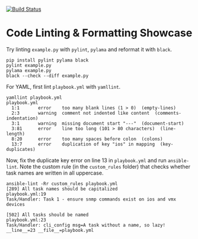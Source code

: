 [![Build Status](https://travis-ci.com/networktocode/codelint.svg?branch=master)](https://travis-ci.com/networktocode/codelint)

# Code Linting & Formatting Showcase

Try linting `example.py` with `pylint`, `pylama` and reformat it with `black`.

```
pip install pylint pylama black
pylint example.py
pylama example.py
black --check --diff example.py
```

For YAML, first lint `playbook.yml` with `yamllint`.

```
yamllint playbook.yml
playbook.yml
  1:1       error    too many blank lines (1 > 0)  (empty-lines)
  2:3       warning  comment not indented like content  (comments-indentation)
  3:1       warning  missing document start "---"  (document-start)
  3:81      error    line too long (101 > 80 characters)  (line-length)
  8:20      error    too many spaces before colon  (colons)
  13:7      error    duplication of key "ios" in mapping  (key-duplicates)
```

Now, fix the duplicate key error on line 13 in `playbook.yml` and run `ansible-lint`. Note the custom rule (in the `custom_rules` folder) that checks whether task names are written in all uppercase.

```
ansible-lint -Rr custom_rules playbook.yml
[289] All task names should be capitalized
playbook.yml:19
Task/Handler: Task 1 - ensure snmp commands exist on ios and vmx devices

[502] All tasks should be named
playbook.yml:23
Task/Handler: cli_config msg=A task without a name, so lazy! __line__=23 __file__=playbook.yml
```
